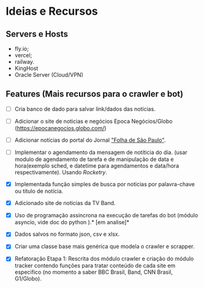 # Ideias e Recursos

## Servers e Hosts

* fly.io;
* vercel;
* railway.
* KingHost
* Oracle Server (Cloud/VPN)

## Features (Mais recursos para o crawler e bot)


- [ ] Cria banco de dado para salvar link/dados das notícias.
- [ ] Adicionar o site de noticias e negócios Epoca Negócios/Globo (https://epocanegocios.globo.com/)
- [ ] Adicionar notícias do portal do Jornal ["Folha de São Paulo"](https://www.folha.uol.com.br/). 
- [ ] Implementar o agendamento da mensagem de notíticia do dia. (usar modulo de agendamento de tarefa e de manipulação de data e hora(exemplo sched, e datetime para agendamentos e data/hora respectivamente). Usando _Rocketry_.
- [x] Implementada função simples de busca por noticias por palavra-chave ou título de notícia.
- [x] Adicionado site de noticias da TV Band.  
- [x] Uso de programação assincrona na execução de tarefas do bot (módulo asyncio, vide doc do python ).* [em analise]*
- [x] Dados salvos no formato json, csv e xlsx.

- [x] Criar uma classe base mais genérica que modela o crawler e scrapper.
- [x] Refatoração Etapa 1: Rescrita dos módulo crawler e criação do módulo tracker contendo funções para tratar conteúdo de cada site em especifico (no momento a saber BBC Brasil, Band, CNN Brasil, G1/Globo).
